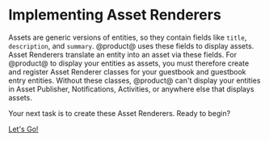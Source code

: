 # Implementing Asset Renderers [](id=implementing-asset-renderers)

Assets are generic versions of entities, so they contain fields like `title`,
`description`, and `summary`. @product@ uses these fields to display assets. 
Asset Renderers translate an entity into an asset via these fields. For 
@product@ to display your entities as assets, you must therefore create and 
register Asset Renderer classes for your guestbook and guestbook entry entities. 
Without these classes, @product@ can't display your entities in Asset Publisher, 
Notifications, Activities, or anywhere else that displays assets. 

Your next task is to create these Asset Renderers. Ready to begin? 

<a class="go-link btn btn-primary" href="/develop/tutorials/-/knowledge_base/7-1/implementing-a-guestbook-asset-renderer">Let's Go!<span class="icon-circle-arrow-right"></span></a>
